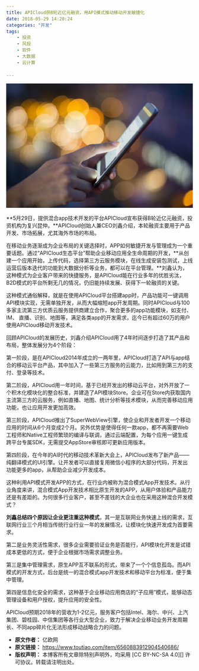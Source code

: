 ```yaml
---
title: APICloud获B轮近亿元融资，用API模式推动移动开发敏捷化
date: 2018-05-29 14:20:24
categories: "开发"
tags:
	- 投资
	- 风投
	- 软件
	- 大数据
	- 云计算

---
```


![APICloud获B轮近亿元融资，用API模式推动移动开发敏捷化][APICloud_B_API]

**5月29日，提供混合app技术开发的平台APICloud宣布获得B轮近亿元融资，投资机构为复兴昆仲。**APICloud创始人兼CEO刘鑫介绍，本轮融资主要用于产品开发、市场拓展，尤其海外市场的布局。

在移动业务逐渐成为企业布局的关键选择时，APP如何敏捷开发与管理成为一个重要话题。通过“APICloud生态平台”帮助企业移动应用全生命周期的开发，**从创建一个应用开始，上传代码，选择第三方云服务模块，在线生成安装包测试，上线运营后版本迭代的功能到大数据分析等业务，都可以在平台管理。**刘鑫认为，这种模式为企业客户带来的快捷服务，是APICloud能在行业多年的优胜劣汰，B2D模式的平台所剩无几的情况，仍旧能持续发展、获得下一轮融资的关键。

这种模式通俗解释，就是在使用APICloud平台搭建app时，产品功能可一键调用API模块实现，无需单独开发，从而大幅缩短app开发周期。同时APICloud与100多家主流第三方优质云服务提供商建立合作，聚合更多的app功能模块，如支付、 IM、 直播、识别、地图等，满足各类app的开发需求，迄今已有超过60万的用户使用APICloud移动开发技术。

回顾APICloud的发展历史，刘鑫介绍APICloud用了4年时间逐步打造了其产品和布局，整体发展分为4个阶段：

第一阶段，是在APICloud2014年成立的一两年里，APICloud打造了API与app结合的移动云平台产品，其中加入了一些第三方服务的云能力，比如用到第三方的支付、登录等技术。

第二阶段，APICloud用一年时间，基于已经开发出的移动云平台，对外开放了一个积木化模块化的整合标准，并建造了API模块Store。企业可在Store内获取国内主流第三方的云服务，例如直播、地图、统计分析等技术模块，从而完善移动应用功能，也让应用开发更加高效。

第三阶段，APICloud推出了SuperWebView引擎，使企业和开发者开发一个移动应用的时间从6个月变成2个月。另外优势是使得任何一款app，都不再需要Web工程师和Native工程师繁琐的编译与联调，通过云端配置，为每个应用一键生成跨平台专属SDK，无需提交AppStore审核即可更新应用版本。

第四阶段，在今年的AI时代的移动技术革新大会上，APICloud发布了新产品——纯翻译模式的UI引擎。让开发者可以直接复用微信小程序的大部分代码，开发出功能更多的app，从帮助企业减少开发成本。

这种利用API模式开发APP的方式，在行业内被称为混合模式App开发技术。从行业角度来讲，混合模式App开发技术相比原生开发的APP，从用户体验和产品能力还是有差距的。为何很多行业客户，甚至不差钱的大企业也在采用这种混合开发模式？

**刘鑫总结四个原因让企业更注重这种模式**，其一是互联网业务快速上线的需求，互联网行业三个月相当传统行业行业一年的发展情况，让模块化快速开发成为首要需求。

第二是业务灵活性需求，很多企业需要验证业务是否能行，API模块化开发是试错成本更低的方式，便于企业根据市场需求调整业务。

第三是集中管理需求，原生APP互不联系的形式，带来了一个个信息孤岛。而API模式的开发方式，后台是统一的混合模式app开发技术和移动平台为标准，便于集中管理。

第四是信息化安全的需求，这种基于企业移动应用商店的“子应用”模式，能够动态管理设备和用户授权，提升应用的安全性。

APICloud预期2018年的营收为1-2亿元，服务客户包括Intel、海尔、中兴、上汽集团、碧桂园、中信集团等各行业大型企业，致力于解决企业移动业务开发周期长、不同app碎片化无法形成移动战略合力的问题。


[APICloud_B_API]: static/resources/crawler/IMZY-FERF-2UFN.jpg
 *  **原文作者：** 亿欧网
 *  **原文链接：** https://www.toutiao.com/item/6560883912904540686/
 *  **版权声明：** 本博客所有文章除特别声明外，均采用 [CC BY-NC-SA 4.0][] 许可协议。转载请注明出处。
